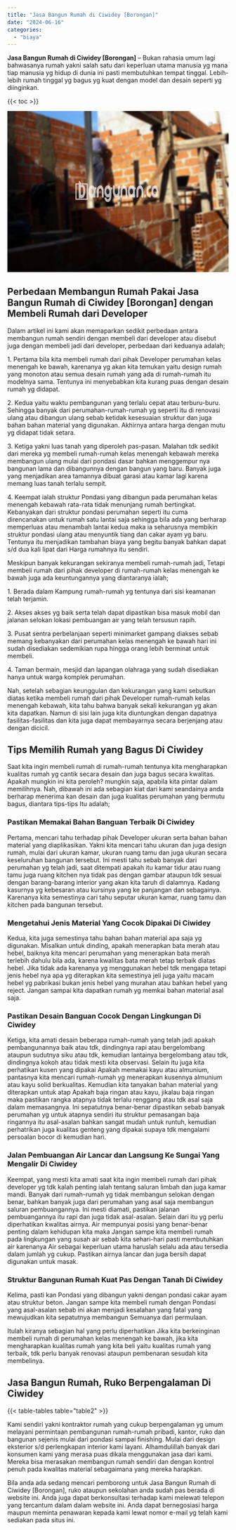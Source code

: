 ```yaml
---
title: "Jasa Bangun Rumah di Ciwidey [Borongan]"
date: "2024-06-16"
categories: 
  - "biaya"
---
```


**Jasa Bangun Rumah di Ciwidey \[Borongan\]** – Bukan rahasia umum lagi bahwasanya rumah yakni salah satu dari keperluan utama manusia yg mana tiap manusia yg hidup di dunia ini pasti membutuhkan tempat tinggal. Lebih-lebih rumah tinggal yg bagus yg kuat dengan model dan desain seperti yg diinginkan.

{{< toc >}}

![Jasa Bangun Rumah di Ciwidey [Borongan]](/images/borong-bangunan-24.png)

## Perbedaan Membangun Rumah Pakai Jasa Bangun Rumah di Ciwidey \[Borongan\] dengan Membeli Rumah dari Developer

Dalam artikel ini kami akan memaparkan sedikit perbedaan antara membangun rumah sendiri dengan membeli dari developer atau disebut juga dengan membeli jadi dari developer, perbedaan dari keduanya adalah;

1\. Pertama bila kita membeli rumah dari pihak Developer perumahan kelas menengah ke bawah, karenanya yg akan kita temukan yaitu design rumah yang monoton atau semua desain rumah yang ada di rumah-rumah itu modelnya sama. Tentunya ini menyebabkan kita kurang puas dengan desain rumah yg didapat.

2\. Kedua yaitu waktu pembangunan yang terlalu cepat atau terburu-buru. Sehingga banyak dari perumahan-rumah-rumah yg seperti itu di renovasi ulang atau dibangun ulang sebab ketidak kesesuaian struktur dan juga bahan bahan material yang digunakan. Akhirnya antara harga dengan mutu yg didapat tidak setara.

3\. Ketiga yakni luas tanah yang diperoleh pas-pasan. Malahan tdk sedikit dari mereka yg membeli rumah-rumah kelas menengah kebawah mereka membangun ulang mulai dari pondasi dasar bahkan menggempur nya bangunan lama dan dibangunnya dengan bangun yang baru. Banyak juga yang menjadikan area tamannya dibuat garasi atau kamar lagi karena memang luas tanah terlalu sempit.

4\. Keempat ialah struktur Pondasi yang dibangun pada perumahan kelas menengah kebawah rata-rata tidak menunjang rumah bertingkat. Kebanyakan dari struktur pondasi perumahan seperti itu cuma direncanakan untuk rumah satu lantai saja sehingga bila ada yang berharap memperluas atau menambah lantai kedua maka ia seharusnya membikin struktur pondasi ulang atau menyuntik tiang dan cakar ayam yg baru. Tentunya itu menjadikan tambahan biaya yang begitu banyak bahkan dapat s/d dua kali lipat dari Harga rumahnya itu sendiri.

Meskipun banyak kekurangan sekiranya membeli rumah-rumah jadi, Tetapi membeli rumah dari pihak developer di rumah-rumah kelas menengah ke bawah juga ada keuntungannya yang diantaranya ialah;

1\. Berada dalam Kampung rumah-rumah yg tentunya dari sisi keamanan telah terjamin.

2\. Akses akses yg baik serta telah dapat dipastikan bisa masuk mobil dan jalanan selokan lokasi pembuangan air yang telah tersusun rapih.

3\. Pusat sentra perbelanjaan seperti minimarket gampang diakses sebab memang kebanyakan dari perumahan kelas menengah ke bawah hari ini sudah disediakan sedemikian rupa hingga orang lebih berminat untuk membeli.

4\. Taman bermain, mesjid dan lapangan olahraga yang sudah disediakan hanya untuk warga komplek perumahan.

Nah, setelah sebagian keunggulan dan kekurangan yang kami sebutkan diatas ketika membeli rumah dari pihak Developer rumah-rumah kelas menengah kebawah, kita tahu bahwa banyak sekali kekurangan yg akan kita dapatkan. Namun di sisi lain juga kita diuntungkan dengan dapatnya fasilitas-fasilitas dan kita juga dapat membayarnya secara berjenjang atau dengan dicicil.

## Tips Memilih Rumah yang Bagus Di Ciwidey

Saat kita ingin membeli rumah di rumah-rumah tentunya kita mengharapkan kualitas rumah yg cantik secara desain dan juga bagus secara kwalitas. Apakah mungkin ini kita peroleh? mungkin saja, apabila kita pintar dalam memilihnya. Nah, dibawah ini ada sebagian kiat dari kami seandainya anda berharap menerima kan desain dan juga kualitas perumahan yang bermutu bagus, diantara tips-tips Itu adalah;

### Pastikan Memakai Bahan Banguan Terbaik Di Ciwidey

Pertama, mencari tahu terhadap pihak Developer ukuran serta bahan bahan material yang diaplikasikan. Yakni kita mencari tahu ukuran dan juga design rumah, mulai dari ukuran kamar, ukuran ruang tamu dan juga ukuran secara keseluruhan bangunan tersebut. Ini mesti tahu sebab banyak dari perumahan yg telah jadi, saat ditempati apakah itu kamar tidur atau ruang tamu juga ruang kitchen nya tidak pas dengan gambar ataupun tdk sesuai dengan barang-barang interior yang akan kita taruh di dalamnya. Kadang kasurnya yg kebesaran atau kursinya yang ke panjangan dan sebagainya. Karenanya kita semestinya cari tahu seputar ukuran kamar, ruang tamu dan kitchen pada bangunan tersebut.

### Mengetahui Jenis Material Yang Cocok Dipakai Di Ciwidey

Kedua, kita juga semestinya tahu bahan bahan material apa saja yg digunakan. Misalkan untuk dinding, apakah menerapkan bata merah atau hebel, baiknya kita mencari perumahan yang menerapkan bata merah terlebih dahulu bila ada, karena kwalitas bata merah tetap terbaik diatas hebel. Jika tidak ada karenanya yg menggunakan hebel tdk mengapa tetapi jenis hebel nya apa yg diterapkan kita semestinya jeli juga yaitu macam hebel yg pabrikasi bukan jenis hebel yang murahan atau bahkan hebel yang reject. Jangan sampai kita dapatkan rumah yg memkai bahan material asal saja.

### Pastikan Desain Banguan Cocok Dengan Lingkungan Di Ciwidey

Ketiga, kita amati desain beberapa rumah-rumah yang telah jadi apakah pembangunannya baik atau tdk, dindingnya rapi atau bergelombang ataupun sudutnya siku atau tdk, kemudian lantainya bergelombang atau tdk, dindingnya kokoh atau tidak mesti kita observasi. Selain itu juga kita perhatikan kusen yang dipakai Apakah memakai kayu atau almunium, pantasnya kita mencari rumah-rumah yg menerapkan kusennya almunium atau kayu solid berkualitas. Kemudian kita tanyakan bahan material yang diterapkan untuk atap Apakah baja ringan atau kayu, jikalau baja ringan maka pastikan rangka atapnya tidak terlalu renggang atau tdk asal saja dalam memasangnya. Ini sepatutnya benar-benar dipastikan sebab banyak perumahan yg untuk atapnya sendiri itu struktur pemasangan baja ringannya itu asal-asalan bahkan sangat mudah untuk runtuh, kemudian perhatrikan juga kualitas genteng yang dipakai supaya tdk mengalami persoalan bocor di kemudian hari.

### Jalan Pembuangan Air Lancar dan Langsung Ke Sungai Yang Mengalir Di Ciwidey

Keempat, yang mesti kita amati saat kita ingin membeli rumah dari pihak developer yg tdk kalah penting ialah tentang saluran limbah dan juga kamar mandi. Banyak dari rumah-rumah yg tidak membangun selokan dengan benar, bahkan banyak juga dari perumahan yang asal saja membangun saluran pembuangannya. Ini mesti diamati, pastikan jalanan pembuangannya itu rapi dan juga tidak asal-asalan. Selain dari itu yg perlu diperhatikan kwalitas airnya. Air mempunyai posisi yang benar-benar penting dalam kehidupan kita maka Jangan sampe kita membeli rumah pada lingkungan yang susah air sebab kita sehari-hari pasti membutuhkan air karenanya Air sebagai keperluan utama haruslah selalu ada atau tersedia dalam jumlah yg cukup. Pastikan airnya lancar dan juga bersih dapat digunakan untuk masak.

### Struktur Bangunan Rumah Kuat Pas Dengan Tanah Di Ciwidey

Kelima, pasti kan Pondasi yang dibangun yakni dengan pondasi cakar ayam atau struktur beton. Jangan sampe kita membeli rumah dengan Pondasi yang asal-asalan sebab ini akan menjadi kesalahan yang fatal yang mewujudkan kita sepatutnya membangun Semuanya dari permulaan.

Itulah kiranya sebagian hal yang perlu diperhatikan Jika kita berkeinginan membeli rumah di perumahan kelas menengah ke bawah, jika kita mengharapkan kualitas rumah yang kita beli yaitu kualitas rumah yang terbaik, tdk perlu banyak renovasi ataupun pembenaran sesudah kita membelinya.

## Jasa Bangun Rumah, Ruko Berpengalaman Di Ciwidey

{{< table-tables table="table2" >}}

Kami sendiri yakni kontraktor rumah yang cukup berpengalaman yg umum melayani permintaan pembangunan rumah-rumah pribadi, kantor, ruko dan bangunan sejenis mulai dari pondasi sampai finishing. Mulai dari design eksterior s/d perlengkapan interior kami layani. Alhamdulillah banyak dari konsumen kami yang merasa puas dikala menggunakan jasa dari kami. Mereka bisa merasakan membangun rumah sendiri dan dengan kontrol penuh pada kwalitas material sebagaimana yang mereka harapkan.

Bila anda ada sedang mencari pemborong untuk Jasa Bangun Rumah di Ciwidey \[Borongan\], ruko ataupun sekolahan anda sudah pas berada di website ini. Anda juga dapat berkonsultasi terhadap kami melewati telepon yang tercantum dalam dalam website ini. Anda dapat bernegosiasi harga maupun meminta penawaran kepada kami lewat nomor e-mail yg telah kami sediakan pada situs ini.
